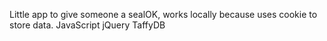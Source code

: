 Little app to give someone a sealOK, works locally because uses cookie to store data.
JavaScript jQuery TaffyDB